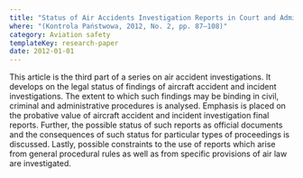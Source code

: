 ```yaml
---
title: "Status of Air Accidents Investigation Reports in Court and Administrative Proceedings (in Polish)"
where: "(Kontrola Państwowa, 2012, No. 2, pp. 87–108)"
category: Aviation safety
templateKey: research-paper
date: 2012-01-01
---
```


This article is the third part of a series on air accident investigations. It develops on the legal status of findings of aircraft accident and incident investigations. The extent to which such findings may be binding in civil, criminal and administrative procedures is analysed. Emphasis is placed on the probative value of aircraft accident and incident investigation final reports. Further, the possible status of such reports as official documents and the consequences of such status for particular types of proceedings is discussed. Lastly, possible constraints to the use of reports which arise from general procedural rules as well as from specific provisions of air law are investigated.
